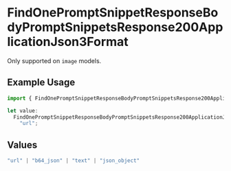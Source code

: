 # FindOnePromptSnippetResponseBodyPromptSnippetsResponse200ApplicationJson3Format

Only supported on `image` models.

## Example Usage

```typescript
import { FindOnePromptSnippetResponseBodyPromptSnippetsResponse200ApplicationJson3Format } from "orq-poc-typescript-multi-env-version/models/operations";

let value:
  FindOnePromptSnippetResponseBodyPromptSnippetsResponse200ApplicationJson3Format =
    "url";
```

## Values

```typescript
"url" | "b64_json" | "text" | "json_object"
```
